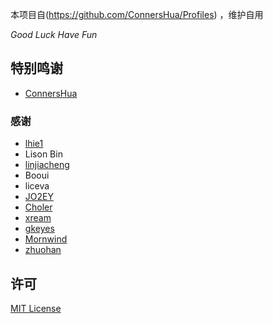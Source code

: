 本项目自(https://github.com/ConnersHua/Profiles) ，维护自用

*Good Luck Have Fun*

## 特别鸣谢
- [ConnersHua](https://github.com/ConnersHua)
### 感谢
- [lhie1](https://github.com/lhie1)
- Lison Bin
- [linjiacheng](https://github.com/linjiacheng)
- Booui
- liceva
- [JO2EY](https://github.com/JO2EY) 
- [Choler](https://github.com/Choler)
- [xream](https://github.com/xream)
- [gkeyes](https://github.com/gkeyes)
- [Mornwind](https://github.com/Mornwind)
- [zhuohan](https://github.com/zhuohan)

## 许可

[MIT License](https://github.com/ConnersHua/Profiles/raw/master/LICENSE)
